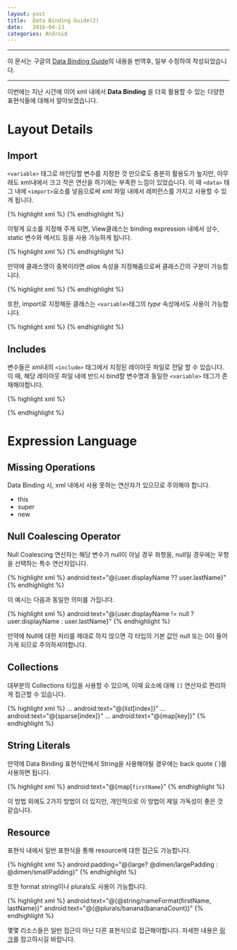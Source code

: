 ```yaml
---
layout: post
title:  Data Binding Guide(2)
date:   2016-04-13
categories: Android
---
```


***
이 문서는 구글의 [Data Binding Guide](http://developer.android.com/intl/ko/tools/data-binding/guide.html)의 내용을 번역후, 일부 수정하여 작성되었습니다.
***

이번에는 지난 시간에 이어 xml 내에서 **Data Binding** 을 더욱 활용할 수 있는 다양한 표현식들에 대해서 알아보겠습니다.

# Layout Details

## Import

`<variable>` 태그로 바인딩할 변수를 지정한 것 만으로도 충분히 활용도가 높지만, 아무래도 xml내에서 크고 작은 연산을 하기에는 부족한 느낌이 있었습니다. 이 때 `<data>` 태그 내에 `<import>`요소를 넣음으로써 xml 파일 내에서 레퍼런스를 가지고 사용할 수 있게 됩니다.

{% highlight xml %}
<data>
	<import type=“android.view.View”/>
</data>
{% endhighlight %}

이렇게 요소를 지정해 주게 되면, View클래스는 binding expression 내에서 상수, static 변수와 메서드 등을 사용 가능하게 됩니다.

{% highlight xml %}
<TextView
	android:text="@{user.lastName}"
	android:layout_width="wrap_content"
	android:layout_height="wrap_content"
	android:visibility="@{user.isAdult ? View.VISIBLE : View.GONE}"/>
{% endhighlight %}

만약에 클래스명이 중복이라면 *alias* 속성을 지정해줌으로써 클래스간의 구분이 가능합니다.

{% highlight xml %}
<import type="android.view.View"/>
<import type="com.example.real.estate.View"
				alias="Vista"/>
{% endhighlight %}

또한, import로 지정해둔 클래스는 `<variable>`태그의 *type* 속성에서도 사용이 가능합니다.

{% highlight xml %}
<data>
    <import type="com.example.User"/>
    <import type="java.util.List"/>
    <variable name="user" type="User"/>
    <variable name="userList" type="List&lt;User>"/>
</data>
{% endhighlight %}


## Includes

변수들은 xml내의 `<include>` 태그에서 지정된 레이아웃 파일로 전달 할 수 있습니다. 이 때, 해당 레이아웃 파일 내에 반드시 bind할 변수명과 동일한 `<variable>` 태그가 존재해야합니다.

{% highlight xml %}
<?xml version="1.0" encoding="utf-8"?>
<layout xmlns:android="http://schemas.android.com/apk/res/android"
        xmlns:bind="http://schemas.android.com/apk/res-auto">
   <data>
       <variable name="user" type="com.example.User"/>
   </data>
   <LinearLayout
       android:orientation="vertical"
       android:layout_width="match_parent"
       android:layout_height="match_parent">
       <include layout="@layout/name"
           bind:user="@{user}"/>
       <include layout="@layout/contact"
           bind:user="@{user}"/>
   </LinearLayout>
</layout>
{% endhighlight %}


# Expression  Language

## Missing Operations

Data Binding 시, xml 내에서 사용 못하는 연산자가 있으므로 주의해야 합니다.

- this
- super
- new

## Null Coalescing Operator

Null Coalescing 연산자는 해당 변수가 null이 아닐 경우 좌항을, null일 경우에는 우항을 선택하는 특수 연산자입니다.

{% highlight xml %}
android:text="@{user.displayName ?? user.lastName}"
{% endhighlight %}

이 예시는 다음과 동일한 의미를 가집니다.

{% highlight xml %}
android:text="@{user.displayName != null ? user.displayName : user.lastName}"
{% endhighlight %}

만약에 Null에 대한 처리를 제대로 하지 않으면 각 타입의 기본 값인 null 또는 0이 들어가게 되므로 주의하셔야합니다.

## Collections

대부분의 Collections 타입을 사용할 수 있으며, 이때 요소에 대해 `[]` 연산자로 편리하게 접근할 수 있습니다.

{% highlight xml %}
<data>
    <import type="android.util.SparseArray"/>
    <import type="java.util.Map"/>
    <import type="java.util.List"/>
    <variable name="list" type="List&lt;String>"/>
    <variable name="sparse" type="SparseArray&lt;String>"/>
    <variable name="map" type="Map&lt;String, String>"/>
    <variable name="index" type="int"/>
    <variable name="key" type="String"/>
</data>
…
android:text="@{list[index]}"
…
android:text="@{sparse[index]}"
…
android:text="@{map[key]}"
{% endhighlight %}

## String Literals

만약에 Data Binding 표현식안에서 String을 사용해야될 경우에는 back quote (\`)를 사용하면 됩니다.

{% highlight xml %}
android:text="@{map[`firstName`}"
{% endhighlight %}

이 방법 외에도 2가지 방법이 더 있지만, 개인적으로 이 방법이 제일 가독성이 좋은 것 같습니다.

## Resource

표현식 내에서 일반 표현식을 통해 resource에 대한 접근도 가능합니다.

{% highlight xml %}
android:padding="@{large? @dimen/largePadding : @dimen/smallPadding}"
{% endhighlight %}

또한 format string이나 plurals도 사용이 가능합니다.

{% highlight xml %}
android:text="@{@string/nameFormat(firstName, lastName)}"
android:text="@{@plurals/banana(bananaCount)}"
{% endhighlight %}

몇몇 리소스들은 일반 접근이 아닌 다른 표현식으로 접근해야합니다.
자세한 내용은 [링크](http://developer.android.com/intl/ko/tools/data-binding/guide.html#resources)를 참고하시길 바랍니다.
